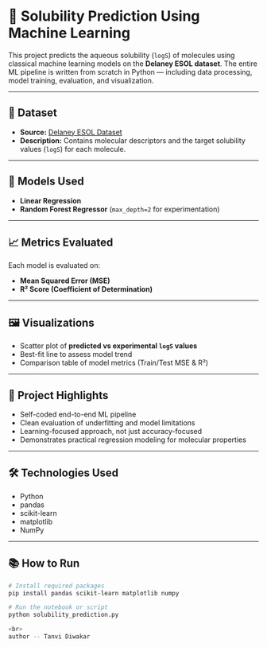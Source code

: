 # 🧪 Solubility Prediction Using Machine Learning

This project predicts the aqueous solubility (`logS`) of molecules using classical machine learning models on the **Delaney ESOL dataset**. The entire ML pipeline is written from scratch in Python — including data processing, model training, evaluation, and visualization.

---

## 📂 Dataset

- **Source:** [Delaney ESOL Dataset](https://raw.githubusercontent.com/dataprofessor/data/refs/heads/master/delaney_solubility_with_descriptors.csv)
- **Description:** Contains molecular descriptors and the target solubility values (`logS`) for each molecule.

---

## 🧠 Models Used

- **Linear Regression**
- **Random Forest Regressor** (`max_depth=2` for experimentation)

---

## 📈 Metrics Evaluated

Each model is evaluated on:

- **Mean Squared Error (MSE)**
- **R² Score (Coefficient of Determination)**

---

## 🖼️ Visualizations

- Scatter plot of **predicted vs experimental `logS` values**
- Best-fit line to assess model trend
- Comparison table of model metrics (Train/Test MSE & R²)

---

## 🚀 Project Highlights

- Self-coded end-to-end ML pipeline
- Clean evaluation of underfitting and model limitations
- Learning-focused approach, not just accuracy-focused
- Demonstrates practical regression modeling for molecular properties

---

## 🛠️ Technologies Used

- Python
- pandas
- scikit-learn
- matplotlib
- NumPy

---

## 📚 How to Run

```bash
# Install required packages
pip install pandas scikit-learn matplotlib numpy

# Run the notebook or script
python solubility_prediction.py

<br>
author -- Tanvi Diwakar
